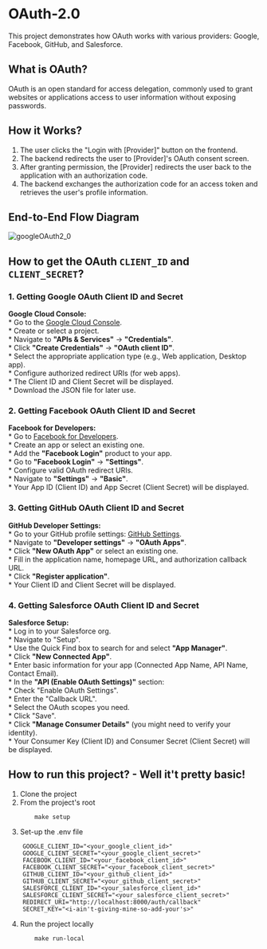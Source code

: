 # OAuth-2.0
This project demonstrates how OAuth works with various providers: Google, Facebook, GitHub, and Salesforce.

## What is OAuth?
OAuth is an open standard for access delegation, commonly used to grant websites or applications access to user information without exposing passwords.

## How it Works?
1. The user clicks the "Login with [Provider]" button on the frontend.
2. The backend redirects the user to [Provider]'s OAuth consent screen.
3. After granting permission, the [Provider] redirects the user back to the application with an authorization code.
4. The backend exchanges the authorization code for an access token and retrieves the user's profile information.

## End-to-End Flow Diagram
![googleOAuth2_0](https://github.com/user-attachments/assets/4aa05729-5ecb-49f7-84a4-0a0838ad6e51)

## How to get the OAuth `CLIENT_ID` and `CLIENT_SECRET`?

### 1. Getting Google OAuth Client ID and Secret
**Google Cloud Console:** <br/>
    * Go to the [Google Cloud Console](https://console.cloud.google.com/).<br/>
    * Create or select a project.<br/>
    * Navigate to **"APIs & Services"** -> **"Credentials"**.<br/>
    * Click **"Create Credentials"** -> **"OAuth client ID"**.<br/>
    * Select the appropriate application type (e.g., Web application, Desktop app).<br/>
    * Configure authorized redirect URIs (for web apps).<br/>
    * The Client ID and Client Secret will be displayed.<br/>
    * Download the JSON file for later use.<br/>


### 2. Getting Facebook OAuth Client ID and Secret
**Facebook for Developers:** <br/>
    * Go to [Facebook for Developers](https://developers.facebook.com/).<br/>
    * Create an app or select an existing one.<br/>
    * Add the **"Facebook Login"** product to your app.<br/>
    * Go to **"Facebook Login"** -> **"Settings"**.<br/>
    * Configure valid OAuth redirect URIs.<br/>
    * Navigate to **"Settings"** -> **"Basic"**. <br/>
    * Your App ID (Client ID) and App Secret (Client Secret) will be displayed. <br/>


### 3. Getting GitHub OAuth Client ID and Secret
**GitHub Developer Settings:** <br/>
    * Go to your GitHub profile settings: [GitHub Settings](https://github.com/settings/profile). <br/>
    * Navigate to **"Developer settings"** -> **"OAuth Apps"**. <br/>
    * Click **"New OAuth App"** or select an existing one. <br/>
    * Fill in the application name, homepage URL, and authorization callback URL. <br/>
    * Click **"Register application"**. <br/>
    * Your Client ID and Client Secret will be displayed. <br/>


### 4. Getting Salesforce OAuth Client ID and Secret
**Salesforce Setup:** <br/>
    * Log in to your Salesforce org. <br/>
    * Navigate to "Setup". <br/>
    * Use the Quick Find box to search for and select **"App Manager"**. <br/>
    * Click **"New Connected App"**. <br/>
    * Enter basic information for your app (Connected App Name, API Name, Contact Email). <br/>
    * In the **"API (Enable OAuth Settings)"** section: <br/>
        * Check "Enable OAuth Settings". <br/>
        * Enter the "Callback URL". <br/>
        * Select the OAuth scopes you need. <br/>
    * Click "Save".<br/>
    * Click **"Manage Consumer Details"** (you might need to verify your identity). <br/>
    * Your Consumer Key (Client ID) and Consumer Secret (Client Secret) will be displayed. <br/>


## How to run this project? - Well it't pretty basic!
1. Clone the project
2. From the project's root 
    ```
        make setup
    ```
3. Set-up the .env file
```
    GOOGLE_CLIENT_ID="<your_google_client_id>"
    GOOGLE_CLIENT_SECRET="<your_google_client_secret>"
    FACEBOOK_CLIENT_ID="<your_facebook_client_id>"
    FACEBOOK_CLIENT_SECRET="<your_facebook_client_secret>"
    GITHUB_CLIENT_ID="<your_github_client_id>"
    GITHUB_CLIENT_SECRET="<your_github_client_secret>"
    SALESFORCE_CLIENT_ID="<your_salesforce_client_id>"
    SALESFORCE_CLIENT_SECRET="<your_salesforce_client_secret>"
    REDIRECT_URI="http://localhost:8000/auth/callback"
    SECRET_KEY="<i-ain't-giving-mine-so-add-your's>"
```
4. Run the project locally
    ```
        make run-local
    ```
